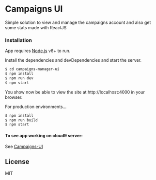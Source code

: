 # Campaigns UI

Simple solution to view and manage the campaigns account and also get some stats made with ReactJS

### Installation

App requires [Node.js](https://nodejs.org/) v6+ to run.

Install the dependencies and devDependencies and start the server.

```sh
$ cd campaigns-manager-ui
$ npm install 
$ npm run dev
$ npm start 
```

You show now be able to view the site at http://localhost:4000 in your browser.


For production environments...

```sh
$ npm install 
$ npm run build
$ npm start 
```

#### To see app working on cloud9 server:

See [Campaigns-UI](https://campaigns-ui-dynamokyiv.c9users.io/)

License
----

MIT





